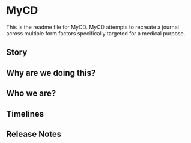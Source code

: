 # MyCD
This is the readme file for MyCD. MyCD attempts to recreate a journal
across multiple form factors specifically targeted for a medical
purpose. 

## Story

## Why are we doing this?

## Who we are?

## Timelines

## Release Notes
